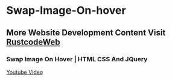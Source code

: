 # Swap-Image-On-hover

## More Website Development Content Visit [RustcodeWeb](https://www.rustcodeweb.com/)

### Swap Image On Hover | HTML CSS And JQuery
[Youtube Video](https://youtu.be/OSRLt4dDPNA)
